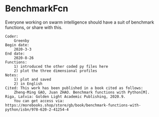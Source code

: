 # BenchmarkFcn
Everyone working on swarm intelligence should have a suit of benchmark functions, or share with this.


    Coder:
        Greenby
    Begin date:
        2020-3-3
    End date:
        2020-8-26
    Functions:
        1) introduced the other coded py files here
        2) plot the three dimensional profiles
    Notes:
        1) plot and saved
        2) in English
    Cited: This work has been published in a book cited as follows:
        Zheng-Ming GAO, Juan ZHAO. Benchmark functions with Python[M]. Riga, Latvia: Golden Light Academic Publishing, 2020.9.
        You can get access via: https://morebooks.shop/store/gb/book/benchmark-functions-with-python/isbn/978-620-2-41254-4
